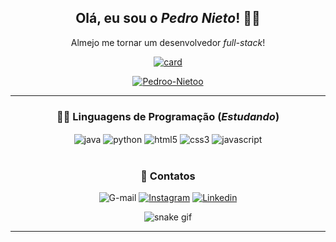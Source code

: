 <h2 align="center"> Olá, eu sou o <i>Pedro Nieto</i>! 👋🏼 </h2>
<p align="center"> Almejo me tornar um desenvolvedor <i>full-stack</i>! </p>

<div align="center">
  <a href="https://github.com/Pedroo-Nietoo"</a>
  
  [![card](https://github-readme-stats.vercel.app/api?username=Pedroo-Nietoo&theme=dracula&show_icons=true&locale=pt-br&title_color=FFFFFF&bg_color=DEG,051937,00456A,007789,00A88C&icon_color=FFD700&&include_all_commits=true&count_private=true)](https://github.com/Pedroo-Nietoo/)
  
 [![Pedroo-Nietoo](https://github-readme-stats.vercel.app/api/top-langs/?username=Pedroo-Nietoo&theme=dracula&layout=compact&&locale=pt-br&title_color=FFFFFF&text__color=FFFFFF&bg_color=DEG,00A88C,007789,00456A,051937&langs_count=10)](https://github.com/Pedroo-Nietoo/)
</div>
  
<hr>

<div align="center" style="display: inline_block">
  
  ### 👨‍💻 Linguagens de Programação (_Estudando_)
  
  <img align="center" alt="java" src="https://img.shields.io/badge/Java-00456A?style=for-the-badge&logo=java&logoColor=ED8B00"/>
  <img align="center" alt="python" src="https://img.shields.io/badge/Python-00456A?style=for-the-badge&logo=python&logoColor=3776AB"/>
  <img align="center" alt="html5" src="https://img.shields.io/badge/HTML5-00456A?style=for-the-badge&logo=html5&logoColor=E34F26"/>
  <img align="center" alt="css3" src="https://img.shields.io/badge/CSS3-00456A?style=for-the-badge&logo=css3&logoColor=1572B6"/>
  <img align="center" alt="javascript" src="https://img.shields.io/badge/JavaScript-00456A?style=for-the-badge&logo=javascript&logoColor=F7DF1E"/> </div>
<br>

<div align="center">
  
  ### 📧 Contatos
  
  ![G-mail](https://img.shields.io/badge/Gmail-007789?style=for-the-badge&logo=gmail&logoColor=white)
  [![Instagram](https://img.shields.io/badge/Instagram-007789?style=for-the-badge&logo=instagram&logoColor=white)](https://www.instagram.com/pedroonietoo/)
  [![Linkedin](https://img.shields.io/badge/LinkedIn-007789?style=for-the-badge&logo=linkedin&logoColor=white)](https://www.linkedin.com/in/pedro-nieto-645299235/)
</div>

<div align="center">
  
  ![snake gif](https://github.com/Pedroo-Nietoo/Pedroo-Nietoo/blob/output/github-contribution-grid-snake.svg)
</div>
<hr>
